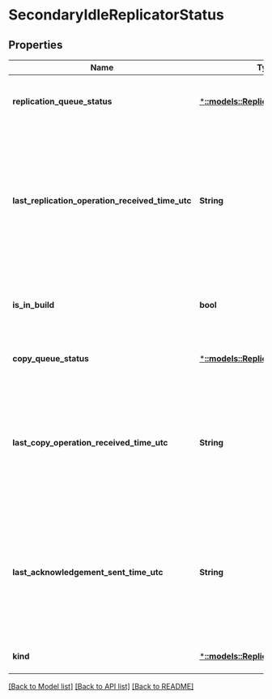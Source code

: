 # SecondaryIdleReplicatorStatus

## Properties
Name | Type | Description | Notes
------------ | ------------- | ------------- | -------------
**replication_queue_status** | [***::models::ReplicatorQueueStatus**](ReplicatorQueueStatus.md) | Details about the replication queue on the secondary replicator. | [optional] [default to null]
**last_replication_operation_received_time_utc** | **String** | The last time-stamp (UTC) at which a replication operation was received from the primary. UTC 0 represents an invalid value, indicating that a replication operation message was never received. | [optional] [default to null]
**is_in_build** | **bool** | Value that indicates whether the replica is currently being built. | [optional] [default to null]
**copy_queue_status** | [***::models::ReplicatorQueueStatus**](ReplicatorQueueStatus.md) | Details about the copy queue on the secondary replicator. | [optional] [default to null]
**last_copy_operation_received_time_utc** | **String** | The last time-stamp (UTC) at which a copy operation was received from the primary. UTC 0 represents an invalid value, indicating that a copy operation message was never received. | [optional] [default to null]
**last_acknowledgement_sent_time_utc** | **String** | The last time-stamp (UTC) at which an acknowledgment was sent to the primary replicator. UTC 0 represents an invalid value, indicating that an acknowledgment message was never sent. | [optional] [default to null]
**kind** | [***::models::ReplicaRole**](ReplicaRole.md) | The role of a replica of a stateful service. | [default to null]

[[Back to Model list]](../README.md#documentation-for-models) [[Back to API list]](../README.md#documentation-for-api-endpoints) [[Back to README]](../README.md)


